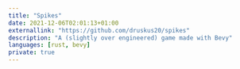 ```yaml
---
title: "Spikes"
date: 2021-12-06T02:01:13+01:00
externallink: "https://github.com/druskus20/spikes" 
description: "A (slightly over engineered) game made with Bevy"
languages: [rust, bevy]
private: true
---
```



